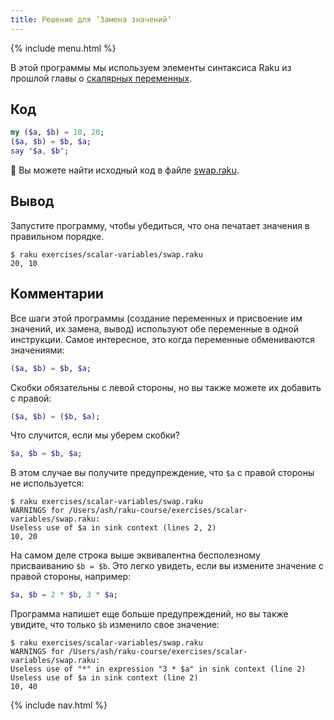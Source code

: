 ```yaml
---
title: Решение для ’Замена значений‘
---
```


{% include menu.html %}

В этой программы мы используем элементы синтаксиса Raku из прошлой главы о
[скалярных переменных](/essentials/scalar-variables).

## Код

```raku
my ($a, $b) = 10, 20;
($a, $b) = $b, $a;
say "$a, $b";
```

🦋 Вы можете найти исходный код в файле [swap.raku](https://github.com/ash/raku-course/blob/master/exercises/scalar-variables/swap.raku).

## Вывод

Запустите программу, чтобы убедиться, что она печатает значения в правильном
порядке.

```console
$ raku exercises/scalar-variables/swap.raku
20, 10
```

## Комментарии

Все шаги этой программы (создание переменных и присвоение им значений, их
замена, вывод) используют обе переменные в одной инструкции. Самое интересное,
это когда переменные обмениваются значениями:

```raku
($a, $b) = $b, $a;
```

Скобки обязательны с левой стороны, но вы также можете их добавить с правой:

```raku
($a, $b) = ($b, $a);
```

Что случится, если мы уберем скобки?

```raku
$a, $b = $b, $a;
```

В этом случае вы получите предупреждение, что `$a` с правой стороны не используется:

```
$ raku exercises/scalar-variables/swap.raku
WARNINGS for /Users/ash/raku-course/exercises/scalar-variables/swap.raku:
Useless use of $a in sink context (lines 2, 2)
10, 20
```

На самом деле строка выше эквивалентна бесполезному присваиванию `$b = $b`. Это
легко увидеть, если вы измените значение с правой стороны, например:

```raku
$a, $b = 2 * $b, 3 * $a;
```

Программа напишет еще больше предупреждений, но вы также увидите, что только
`$b` изменило свое значение:

```
$ raku exercises/scalar-variables/swap.raku
WARNINGS for /Users/ash/raku-course/exercises/scalar-variables/swap.raku:
Useless use of "*" in expression "3 * $a" in sink context (line 2)
Useless use of $a in sink context (line 2)
10, 40
```

{% include nav.html %}
